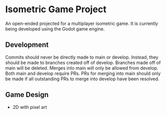 # Isometric Game Project

An open-ended projected for a multiplayer isometric game. It is currently being developed using the Godot game engine.

## Development

Commits should never be directly made to main or develop. Instead, they should be made to branches created off of develop. Branches made off of main will be deleted. Merges into main will only be allowed from develop. Both main and develop require PRs. PRs for merging into main should only be made if all outstanding PRs to merge into develop have been resolved.

## Game Design

- 2D with pixel art
